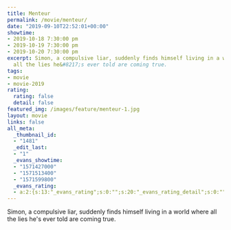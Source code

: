 ```yaml
---
title: Menteur
permalink: /movie/menteur/
date: "2019-09-10T22:52:01+00:00"
showtime:
- 2019-10-18 7:30:00 pm
- 2019-10-19 7:30:00 pm
- 2019-10-20 7:30:00 pm
excerpt: Simon, a compulsive liar, suddenly finds himself living in a world where
  all the lies he&#8217;s ever told are coming true.
tags:
- movie
- movie-2019
rating:
  rating: false
  detail: false
featured_img: /images/feature/menteur-1.jpg
layout: movie
links: false
all_meta:
  _thumbnail_id:
  - "1481"
  _edit_last:
  - "1"
  _evans_showtime:
  - "1571427000"
  - "1571513400"
  - "1571599800"
  _evans_rating:
  - a:2:{s:13:"_evans_rating";s:0:"";s:20:"_evans_rating_detail";s:0:"";}
---
```


Simon, a compulsive liar, suddenly finds himself living in a world where all the lies he's ever told are coming true.